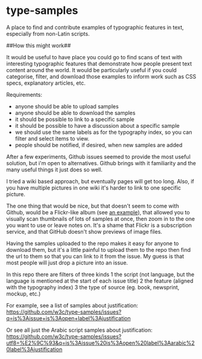 # type-samples
A place to find and contribute examples of typographic features in text, especially from non-Latin scripts.


##How this might work##

It would be useful to have place you could go to find scans of text with interesting typographic features that demonstrate how people present text content around the world.  It would be particularly useful if you could categorise, filter, and download those examples to inform work such as CSS specs, explanatory articles, etc.

Requirements:
- anyone should be able to upload samples
- anyone should be able to download the samples
- it should be possible to link to a specific sample 
- it should be possible to have a discussion about a specific sample
- we should use the same labels as for the typography index, so you can filter and select items to view.
- people should be notified, if desired, when new samples are added

After a few experiments, Github issues seemed to provide the most useful solution, but i'm open to alternatives. Github brings with it familiarity and the many useful things it just does so well.

I tried a wiki based approach, but eventually pages will get too long. Also, if you have multiple pictures in one wiki it's harder to link to one specific picture.

The one thing that would be nice, but that doesn't seem to come with Github, would be a Flickr-like album (see [an example](https://www.flickr.com/photos/ishida/albums/72157650248400402)), that allowed you to visually scan thumbnails of lots of samples at once, then zoom in to the one you want to use or leave notes on. It's a shame that Flickr is a subscription service, and that GitHub doesn't show previews of image files.

Having the samples uploaded to the repo makes it easy for anyone to download them, but it's a little painful to upload them to the repo then find the url to them so that you can link to it from the issue.  My guess is that most people will just drop a picture into an issue.

In this repo there are filters of three kinds
1 the script (not language, but the language is mentioned at the start of each issue title)
2 the feature (aligned with the typography index)
3 the type of source (eg. book, newsprint, mockup, etc.)

For example, see a list of samples about justification: https://github.com/w3c/type-samples/issues?q=is%3Aissue+is%3Aopen+label%3Ajustification

Or see all just the Arabic script samples about justification: https://github.com/w3c/type-samples/issues?utf8=%E2%9C%93&q=is%3Aissue%20is%3Aopen%20label%3Aarabic%20label%3Ajustification
